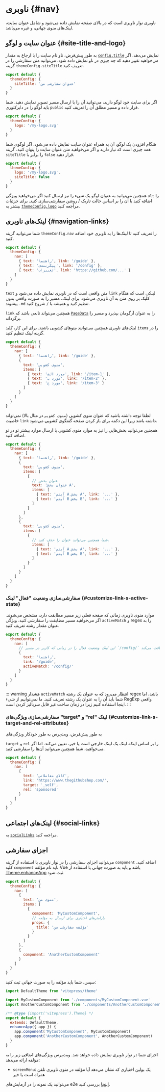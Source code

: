# ناوبری {#nav}

ناوبری نوار ناوبری است که در بالای صفحه نمایش داده می‌شود و شامل عنوان سایت، لینک‌های منوی جهانی، و غیره می‌باشد.

## عنوان سایت و لوگو {#site-title-and-logo}

به طور پیش‌فرض، ناو نام سایت را با ارجاع به مقدار [`config.title`](./site-config#title) نمایش می‌دهد. اگر می‌خواهید تغییر دهید که چه چیزی در ناو نمایش داده شود، می‌توانید متن سفارشی را در گزینه `themeConfig.siteTitle` تعریف کنید.

```js
export default {
  themeConfig: {
    siteTitle: 'عنوان سفارشی من'
  }
}
```

اگر برای سایت خود لوگو دارید، می‌توانید آن را با ارسال مسیر تصویر نمایش دهید. شما باید لوگو را در دایرکتوری `public` قرار داده و مسیر مطلق آن را تعریف کنید.

```js
export default {
  themeConfig: {
    logo: '/my-logo.svg'
  }
}
```

هنگام افزودن یک لوگو، آن به همراه عنوان سایت نمایش داده می‌شود. اگر لوگوی شما همه چیزی است که نیاز دارید و اگر می‌خواهید متن عنوان سایت را پنهان کنید، گزینه `siteTitle` را برابر با `false` قرار دهید.

```js
export default {
  themeConfig: {
    logo: '/my-logo.svg',
    siteTitle: false
  }
}
```

همچنین می‌توانید به عنوان لوگو یک شیء را نیز ارسال کنید اگر می‌خواهید ویژگی `alt` را اضافه کنید یا آن را بر اساس حالت تاریک / روشن سفارشی‌سازی کنید. برای جزئیات بیشتر به [`themeConfig.logo`](./default-theme-config#logo) مراجعه کنید.

## لینک‌های ناوبری {#navigation-links}

شما می‌توانید گزینه `themeConfig.nav` را تعریف کنید تا لینک‌ها را به ناوبری خود اضافه کنید.

```js
export default {
  themeConfig: {
    nav: [
      { text: 'راهنما', link: '/guide' },
      { text: 'پیکربندی', link: '/config' },
      { text: 'تغییرات', link: 'https://github.com/...' }
    ]
  }
}
```

`text` متن واقعی است که در ناوبری نمایش داده می‌شود و `link` لینکی است که هنگام کلیک بر روی متن به آن ناوبری می‌شود. برای لینک، مسیر را به صورت واقعی بدون پیشوند `.md` تنظیم کنید و همیشه با `/` شروع کنید.

`link` همچنین می‌تواند تابعی باشد که [`PageData`](./runtime-api#usedata) را به عنوان آرگومان بپذیرد و مسیر را برگرداند.

لینک‌های ناوبری همچنین می‌توانند منوهای کشویی باشند. برای این کار، کلید `items` را در گزینه لینک تنظیم کنید.

```js
export default {
  themeConfig: {
    nav: [
      { text: 'راهنما', link: '/guide' },
      {
        text: 'منوی کشویی',
        items: [
          { text: 'مورد الف', link: '/item-1' },
          { text: 'مورد ب', link: '/item-2' },
          { text: 'مورد ج', link: '/item-3' }
        ]
      }
    ]
  }
}
```

لطفا توجه داشته باشید که عنوان منوی کشویی (`منوی کشویی` در مثال بالا) نمی‌تواند خاصیت `link` داشته باشد زیرا این دکمه برای باز کردن صفحه گفتگوی کشویی می‌شود.

همچنین می‌توانید بخش‌هایی را نیز به موارد منوی کشویی با ارسال موارد بیشتر تو در تو اضافه کنید.

```js
export default {
  themeConfig: {
    nav: [
      { text: 'راهنما', link: '/guide' },
      {
        text: 'منوی کشویی',
        items: [
          {
            // عنوان بخش
            text: 'عنوان بخش A',
            items: [
              { text: 'آیتم A بخش A', link: '...' },
              { text: 'آیتم B بخش B', link: '...' }
            ]
          }
        ]
      },
      {
        text: 'منوی کشویی',
        items: [
          {
            // شما همچنین می‌توانید عنوان را حذف کنید.
            items: [
              { text: 'آیتم A بخش A', link: '...' },
              { text: 'آیتم B بخش B', link: '...' }
            ]
          }
        ]
      }
    ]
  }
}
```

### سفارشی‌سازی وضعیت "فعال" لینک {#customize-link-s-active-state}

موارد منوی ناوبری زمانی که صفحه فعلی زیر مسیر مطابقت دارد، مشخص می‌شوند. اگر می‌خواهید مسیر مطابقت را سفارشی کنید، ویژگی `activeMatch` و regex را به عنوان مقدار رشته تعریف کنید.

```js
export default {
  themeConfig: {
    nav: [
      // این لینک وضعیت فعال را در زمانی که کاربر در مسیر `/config/` است، دریافت می‌کند.
      {
        text: 'راهنما',
        link: '/guide',
        activeMatch: '/config/'
      }
    ]
  }
}
```

::: warning هشدار
`activeMatch` انتظار می‌رود که به عنوان یک رشته regex باشد، اما شما باید آن را به عنوان یک رشته تعریف کنید. ما نمی‌توانیم از شیء RegExp واقعی اینجا استفاده کنیم زیرا در زمان ساخت غیر قابل سریالیز کردن است.
:::

### سفارشی‌سازی ویژگی‌های "target" و "rel" لینک {#customize-link-s-target-and-rel-attributes}

به طور پیش‌فرض، ویت‌پرس به طور خودکار ویژگی‌های

`target` و `rel` را بر اساس اینکه لینک یک لینک خارجی است یا خیر، تعیین می‌کند. اما اگر می‌خواهید، شما همچنین می‌توانید آن‌ها را سفارشی کنید.

```js
export default {
  themeConfig: {
    nav: [
      {
        text: 'کالای معاملاتی',
        link: 'https://www.thegithubshop.com/',
        target: '_self',
        rel: 'sponsored'
      }
    ]
  }
}
```

## لینک‌های اجتماعی {#social-links}

به [`socialLinks`](./default-theme-config#sociallinks) مراجعه کنید.

## اجزای سفارشی

می‌توانید اجزای سفارشی را در نوار ناوبری با استفاده از گزینه `component` اضافه کنید. کلید `component` باید نام مؤلفه Vue باشد و باید به صورت جهانی با استفاده از [Theme.enhanceApp](../guide/custom-theme#theme-interface) ثبت شود.

```js [.vitepress/config.js]
export default {
  themeConfig: {
    nav: [
      {
        text: 'منوی من',
        items: [
          {
            component: 'MyCustomComponent',
            // پارامترهای اختیاری برای ارسال به مؤلفه
            props: {
              title: 'مؤلفه سفارشی من'
            }
          }
        ]
      },
      {
        component: 'AnotherCustomComponent'
      }
    ]
  }
}
```

سپس، شما باید مؤلفه را به صورت جهانی ثبت کنید:

```js [.vitepress/theme/index.js]
import DefaultTheme from 'vitepress/theme'

import MyCustomComponent from './components/MyCustomComponent.vue'
import AnotherCustomComponent from './components/AnotherCustomComponent.vue'

/** @type {import('vitepress').Theme} */
export default {
  extends: DefaultTheme,
  enhanceApp({ app }) {
    app.component('MyCustomComponent', MyCustomComponent)
    app.component('AnotherCustomComponent', AnotherCustomComponent)
  }
}
```

اجزای شما در نوار ناوبری نمایش داده خواهد شد. ویت‌پرس ویژگی‌های اضافی زیر را به مؤلفه ارائه می‌دهد:

- `screenMenu`: یک بولین اختیاری که نشان می‌دهد آیا مؤلفه در منوی ناوبری تلفن همراه است یا خیر

می‌توانید یک نمونه را در آزمایش‌های e2e [اینجا](https://github.com/vuejs/vitepress/tree/main/__tests__/e2e/.vitepress) بررسی کنید.
